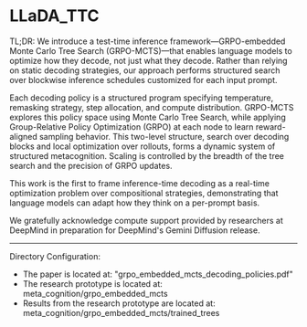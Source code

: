 # LLaDA_TTC
TL;DR: We introduce a test-time inference framework—GRPO-embedded Monte Carlo Tree Search (GRPO-MCTS)—that enables language models to optimize how they decode, not just what they decode. Rather than relying on static decoding strategies, our approach performs structured search over blockwise inference schedules customized for each input prompt. 

Each decoding policy is a structured program specifying temperature, remasking strategy, step allocation, and compute distribution. GRPO-MCTS explores this policy space using Monte Carlo Tree Search, while applying Group-Relative Policy Optimization (GRPO) at each node to learn reward-aligned sampling behavior. This two-level structure, search over decoding blocks and local optimization over rollouts, forms a dynamic system of structured metacognition. Scaling is controlled by the breadth of the tree search and the precision of GRPO updates.

This work is the first to frame inference-time decoding as a real-time optimization problem over compositional strategies, demonstrating that language models can adapt how they think on a per-prompt basis. 

We gratefully acknowledge compute support provided by researchers at DeepMind in preparation for DeepMind's Gemini Diffusion release.

-----------------------------------------------------------------------------------------------------------------------------------------------
Directory Configuration:
* The paper is located at: "grpo_embedded_mcts_decoding_policies.pdf"
* The research prototype is located at: meta_cognition/grpo_embedded_mcts
* Results from the research prototype are located at: meta_cognition/grpo_embedded_mcts/trained_trees